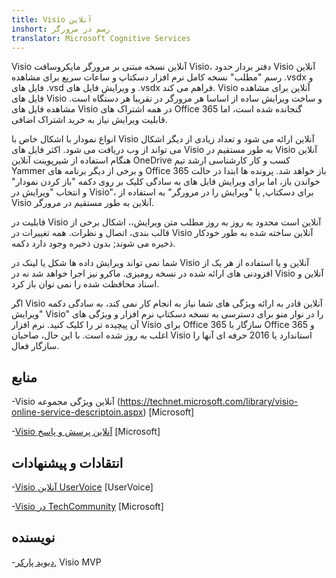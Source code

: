 ```yaml
---
title: Visio آنلاین
inshort: رسم در مرورگر
translator: Microsoft Cognitive Services
---
```



Visio آنلاین نسخه مبتنی بر مرورگر مایکروسافت Visio، دفتر بردار حدود Visio آنلاین رسم "مطلب" نسخه کامل نرم افزار دسکتاپ و ساعات سریع برای مشاهده .vsdx و فایل های .vsd و ویرایش فایل های .vsdx فراهم می کند. Visio آنلاین برای مشاهده فایل های Visio و ساخت ویرایش ساده از اساسا هر مرورگر در تقریبا هر دستگاه است. مشاهده فایل های Visio در همه اشتراک های Office 365 گنجانده شده است، اما قابلیت ویرایش نیاز به خرید اشتراک اضافی.

انواع نمودار با اشکال خاص با Visio آنلاین ارائه می شود و تعداد زیادی از دیگر اشکال می تواند از وب دریافت می شود. اکثر فایل های Visio به طور مستقیم در Visio آنلاین هنگام استفاده از شیرپوینت آنلاین OneDrive کسب و کار کارشناسی ارشد تیم Yammer و برخی از دیگر برنامه های Office 365 باز خواهد شد. پرونده ها ابتدا در حالت خواندن باز، اما برای ویرایش فایل های به سادگی کلیک بر روی دکمه "باز کردن نمودار" و انتخاب "ویرایش در Visio"، برای دسکتاپ, یا "ویرایش را در مرورگر" به استفاده از Visio آنلاین به طور مستقیم در مرورگر.

قابلیت در Visio آنلاین است محدود به روز به روز مطلب متن ویرایش،، اشکال برخی از قالب بندی، اتصال و نظرات. همه تغییرات در Visio آنلاین ساخته شده به طور خودکار ذخیره می شوند; بدون ذخیره وجود دارد دکمه.

شما نمی تواند ویرایش داده ها شکل یا لینک در Visio آنلاین و یا استفاده از هر یک از افزودنی های ارائه شده در نسخه رومیزی. ماکرو نیز اجرا خواهد شد نه در Visio آنلاین و اسناد محافظت شده را نمی توان باز کرد.

اگر Visio آنلاین قادر به ارائه ویژگی های شما نیاز به انجام کار نمی کند، به سادگی دکمه "ویرایش Visio" را در نوار منو برای دسترسی به نسخه دسکتاپ نرم افزار و ویژگی های آن پیچیده تر را کلیک کنید. نرم افزار Visio برای Office 365 سازگار با Office 365 و اغلب به روز شده است. با این حال، صاحبان Visio استاندارد یا 2016 حرفه ای آنها را سازگار فعال.

منابع
---------

-Visio آنلاین ویژگی مجموعه (https://technet.microsoft.com/library/visio-online-service-descriptoin.aspx)
    \[Microsoft\]

-[Visio آنلاین پرسش و پاسخ](https://support.office.com/en-us/article/Visio-Online-Frequently-Asked-Questions-e6647040-2fca-42ec-9fa5-d16a4e39e0ee?ui=en-US&rs=en-US&ad=US)
    \[Microsoft\]

انتقادات و پیشنهادات
---------

-[Visio آنلاین UserVoice](https://visio.uservoice.com/forums/368199-visio-online)
    \[UserVoice\]

-[Visio در TechCommunity](https://techcommunity.microsoft.com/t5/Visio/ct-p/Visio)
    \[Microsoft\]

نویسنده
---------

-[دیوید پارکر](https://www.linkedin.com/in/bvisual/), Visio MVP



